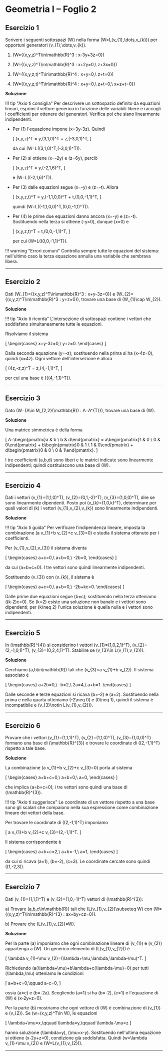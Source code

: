# Geometria I – Foglio 2

## Esercizio 1
Scrivere i seguenti sottospazi \(W\) nella forma \(W=L(v_{1},\dots,v_{k})\) per opportuni generatori \(v_{1},\dots,v_{k}\).

1. \(W=\{(x,y,z)^T\in\mathbb{R}^3 : x-3y+3z=0\}\)

2. \(W=\{(x,y,z)^T\in\mathbb{R}^3 : x+2y=0,\ z+3x=0\}\)

3. \(W=\{(x,y,z,t)^T\in\mathbb{R}^4 : x+y=0,\ z+t=0\}\)

4. \(W=\{(x,y,z,t)^T\in\mathbb{R}^4 : x+y=0,\ z+t=0,\ x+z+t=0\}\)

**Soluzione**

!!! tip "Axio ti consiglia"
    Per descrivere un sottospazio definito da equazioni lineari, esprimi il vettore generico in funzione delle variabili libere e raccogli i coefficienti per ottenere dei generatori. Verifica poi che siano linearmente indipendenti.

- Per (1) l'equazione impone \(x=3y-3z\). Quindi

  \[
  (x,y,z)^T = y\,(3,1,0)^T + z\,(-3,0,1)^T,
  \]
 
  da cui \(W=L((3,1,0)^T,(-3,0,1)^T)\).

- Per (2) si ottiene \(x=-2y\) e \(z=6y\), perciò

  \[
  (x,y,z)^T = y\,(-2,1,6)^T,
  \]
 
  e \(W=L((-2,1,6)^T)\).

- Per (3) dalle equazioni segue \(x=-y\) e \(z=-t\). Allora

  \[
  (x,y,z,t)^T = y\,(-1,1,0,0)^T + t\,(0,0,-1,1)^T,
  \]
 
  quindi \(W=L((-1,1,0,0)^T,(0,0,-1,1)^T)\).

- Per (4) le prime due equazioni danno ancora \(x=-y\) e \(z=-t\). Sostituendo nella terza si ottiene \(-y=0\), dunque \(x=0\) e 

  \[
  (x,y,z,t)^T = t\,(0,0,-1,1)^T,
  \]
 
  per cui \(W=L((0,0,-1,1)^T)\).

!!! warning "Errori comuni"
    Controlla sempre tutte le equazioni del sistema: nell'ultimo caso la terza equazione annulla una variabile che sembrava libera.

---

## Esercizio 2
Dati \(W_{1}=\{(x,y,z)^T\in\mathbb{R}^3 : x+y-3z=0\}\) e \(W_{2}=\{(x,y,z)^T\in\mathbb{R}^3 : y+z=0\}\), trovare una base di \(W_{1}\cap W_{2}\).

**Soluzione**

!!! tip "Axio ti ricorda"
    L'intersezione di sottospazi contiene i vettori che soddisfano simultaneamente tutte le equazioni.

Risolviamo il sistema

\[
\begin{cases}
x+y-3z=0,\\
y+z=0.
\end{cases}
\]

Dalla seconda equazione \(y=-z\); sostituendo nella prima si ha \(x-4z=0\), quindi \(x=4z\). Ogni vettore dell'intersezione è allora

\[
(4z,-z,z)^T = z\,(4,-1,1)^T,
\]

per cui una base è \(\{(4,-1,1)^T\}\).

---

## Esercizio 3
Dato \(W=\{A\in M_{2,2}(\mathbb{R}) : A=A^{T}\}\), trovare una base di \(W\).

**Soluzione**

Una matrice simmetrica è della forma

\[
A=\begin{pmatrix}a & b \\ b & d\end{pmatrix} = a\begin{pmatrix}1 & 0 \\ 0 & 0\end{pmatrix} + b\begin{pmatrix}0 & 1 \\ 1 & 0\end{pmatrix} + d\begin{pmatrix}0 & 0 \\ 0 & 1\end{pmatrix}.
\]

I tre coefficienti \(a,b,d\) sono liberi e le matrici indicate sono linearmente indipendenti; quindi costituiscono una base di \(W\).

---

## Esercizio 4
Dati i vettori \(v_{1}=(1,1,0)^T\), \(v_{2}=(0,1,-2)^T\), \(v_{3}=(1,0,0)^T\), dire se sono linearmente dipendenti. Posto poi \(v_{k}=(1,0,k)^T\), determinare per quali valori di \(k\) i vettori \(v_{1},v_{2},v_{k}\) sono linearmente indipendenti.

**Soluzione**

!!! tip "Axio ti guida"
    Per verificare l'indipendenza lineare, imposta la combinazione \(a v_{1}+b v_{2}+c v_{3}=0\) e studia il sistema ottenuto per i coefficienti.

Per \(v_{1},v_{2},v_{3}\) il sistema diventa

\[
\begin{cases}
a+c=0,\\
a+b=0,\\
-2b=0,
\end{cases}
\]

da cui \(a=b=c=0\). I tre vettori sono quindi linearmente indipendenti.

Sostituendo \(v_{3}\) con \(v_{k}\), il sistema è

\[
\begin{cases}
a+c=0,\\
a+b=0,\\
-2b+kc=0.
\end{cases}
\]

Dalle prime due equazioni segue \(b=c\); sostituendo nella terza otteniamo \((k-2)c=0\). Se \(k=2\) esiste una soluzione non banale e i vettori sono dipendenti; per \(k\neq 2\) l'unica soluzione è quella nulla e i vettori sono indipendenti.

---

## Esercizio 5
In \(\mathbb{R}^{4}\) si considerino i vettori \(v_{1}=(1,0,2,1)^T\), \(v_{2}=(2,-1,0,1)^T\), \(v_{3}=(0,2,4,1)^T\). Stabilire se \(v_{3}\in L(v_{1},v_{2})\).

**Soluzione**

Cerchiamo \(a,b\in\mathbb{R}\) tali che \(v_{3}=a v_{1}+b v_{2}\). Il sistema associato è

\[
\begin{cases}
a+2b=0,\\
-b=2,\\
2a=4,\\
a+b=1.
\end{cases}
\]

Dalle seconde e terze equazioni si ricava \(b=-2\) e \(a=2\). Sostituendo nella prima e nella quarta otteniamo \(-2\neq 0\) e \(0\neq 1\), quindi il sistema è incompatibile e \(v_{3}\notin L(v_{1},v_{2})\).

---

## Esercizio 6
Provare che i vettori \(v_{1}=(1,1,1)^T\), \(v_{2}=(1,1,0)^T\), \(v_{3}=(1,0,0)^T\) formano una base di \(\mathbb{R}^{3}\) e trovare le coordinate di \((2,-1,1)^T\) rispetto a tale base.

**Soluzione**

La combinazione \(a v_{1}+b v_{2}+c v_{3}=0\) porta al sistema

\[
\begin{cases}
a+b+c=0,\\
a+b=0,\\
a=0,
\end{cases}
\]

che implica \(a=b=c=0\); i tre vettori sono quindi una base di \(\mathbb{R}^{3}\).

!!! tip "Axio ti suggerisce"
    Le coordinate di un vettore rispetto a una base sono gli scalari che compaiono nella sua espressione come combinazione lineare dei vettori della base.

Per trovare le coordinate di \((2,-1,1)^T\) imponiamo

\[
a v_{1}+b v_{2}+c v_{3}=(2,-1,1)^T.
\]

Il sistema corrispondente è

\[
\begin{cases}
a+b+c=2,\\
a+b=-1,\\
a=1,
\end{cases}
\]

da cui si ricava \(a=1\), \(b=-2\), \(c=3\). Le coordinate cercate sono quindi \((1,-2,3)\).

---

## Esercizio 7
Dati \(v_{1}=(1,1,1)^T\) e \(v_{2}=(1,0,-1)^T\) vettori di \(\mathbb{R}^{3}\):

a) Trovare \(a,b,c\in\mathbb{R}\) tali che \(L(v_{1},v_{2})\subseteq W\) con \(W=\{(x,y,z)^T\in\mathbb{R}^{3} : ax+by+cz=0\}\).

b) Provare che \(L(v_{1},v_{2})=W\).

**Soluzione**

Per la parte (a) imponiamo che ogni combinazione lineare di \(v_{1}\) e \(v_{2}\) appartenga a \(W\). Un generico elemento di \(L(v_{1},v_{2})\) è

\[
\lambda v_{1}+\mu v_{2}=(\lambda+\mu,\lambda,\lambda-\mu)^T.
\]

Richiedendo \(a(\lambda+\mu)+b\lambda+c(\lambda-\mu)=0\) per tutti \(\lambda,\mu\) otteniamo le condizioni

\[
a+b+c=0,\qquad a-c=0,
\]

ossia \(a=c\) e \(b=-2a\). Scegliendo \(a=1\) si ha \(b=-2\), \(c=1\) e l'equazione di \(W\) è \(x-2y+z=0\).

Per la parte (b) mostriamo che ogni vettore di \(W\) è combinazione di \(v_{1}\) e \(v_{2}\). Se \(w=(x,y,z)^T\in W\), le equazioni

\[
\lambda+\mu=x,\qquad \lambda=y,\qquad \lambda-\mu=z
\]

hanno soluzione \(\lambda=y\), \(\mu=x-y\). Sostituendo nell'ultima equazione si ottiene \(x-2y+z=0\), condizione già soddisfatta. Quindi \(w=\lambda v_{1}+\mu v_{2}\) e \(W=L(v_{1},v_{2})\).

---

